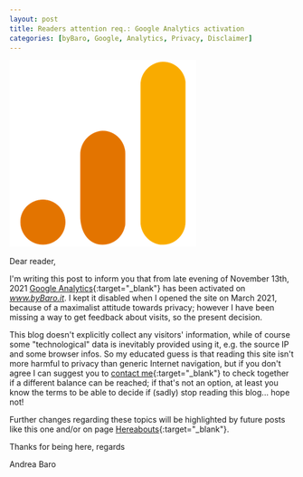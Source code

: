 ```yaml
---
layout: post
title: Readers attention req.: Google Analytics activation
categories: [byBaro, Google, Analytics, Privacy, Disclaimer]
---
```


![](/images/GAnalytics.png)

Dear reader,

I'm writing this post to inform you that from late evening of November 13th, 2021 
[Google Analytics](https://en.wikipedia.org/wiki/Google_Analytics){:target="_blank"} has been activated on _www.byBaro.it_. I kept it disabled when I opened the site on March 2021, because of a maximalist attitude towards privacy; however I have been missing a way to get feedback about visits, so the present decision.

This blog doesn't explicitly collect any visitors' information, while of course some "technological" data is inevitably provided using it, e.g. the source IP and some browser infos. So my educated guess is that reading this site isn't more harmful to privacy than generic Internet navigation, but if you don't agree I can suggest you to [contact me](https://www.bybaro.it/me/){:target="_blank"} to check together if a different balance can be reached; if that's not an option, at least you know the terms to be able to decide if (sadly) stop reading this blog... hope not!

Further changes regarding these topics will be highlighted by future posts like this one and/or on page [Hereabouts](https://www.bybaro.it/hereabouts){:target="_blank"}.

Thanks for being here, 
regards

Andrea Baro

